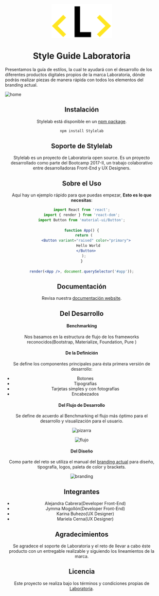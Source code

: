 <p align="center">
  <a href="https://www.laboratoria.la/" rel="noopener" target="_blank"><img width="200" src="assets/l-amarilloblanco.png" alt="Laboratoria logo"></a></p>
</p>

<h1 align="center">Style Guide Laboratoria</h1>

Presentamos la guía de estilos, la cual te ayudará con el desarrollo de los diferentes productos digitales propios de la marca Laboratoria, dónde podrás realizar piezas de manera rápida con todos los elementos del branding actual.

![home](https://user-images.githubusercontent.com/32303418/38009774-a0fe1aa0-321b-11e8-8026-ae73ea0d4a5b.jpg)

<div align="center">

## Instalación

Stylelab está disponible en un [npm package](https://www.npmjs.org/package/material-ui).

```sh
npm install Stylelab
```

## Soporte de Stylelab

Stylelab es un proyecto de Laboratoria open source. Es un proyecto desarrollado como parte del Bootcamp 2017-II, un trabajo colaborativo entre desarrolladoras Front-End y UX Designers.

## Sobre el Uso

Aquí hay un ejemplo rápido para que puedas empezar, **Esto es lo que necesitas**:

```jsx
import React from 'react';
import { render } from 'react-dom';
import Button from 'material-ui/Button';

function App() {
  return (
    <Button variant="raised" color="primary">
      Hello World
    </Button>
  );
}

render(<App />, document.querySelector('#app'));
```

## Documentación

Revisa nuestra [documentación website](https://material-ui-next.com/).

## Del Desarrollo

#### Benchmarking

Nos basamos en la estructura de flujo de los frameworks reconocidos(Bootstrap, Materialize, Foundation, Pure )

#### De la Definición

Se define los componentes principales para ésta primera versión de desarrollo:

* Botones
* Tipografías
* Tarjetas simples y con fotografías
* Encabezados

#### Del Flujo de Desarrollo

Se define de acuerdo al Benchmarking el flujo más óptimo para el desarrollo y visualización para el usuario.

![pizarra](https://user-images.githubusercontent.com/32303418/38009272-fc747602-3218-11e8-8f9c-f982fc522957.jpeg)

![flujo](https://user-images.githubusercontent.com/32303418/38009273-fc9488fc-3218-11e8-9297-71d00fb1aba5.jpeg)

#### Del Diseño

Como parte del reto se utiliza el manual del [branding actual]("assets/manual.pdf") para diseño, tipografía, logos, paleta de color y brackets.

![branding](https://user-images.githubusercontent.com/32303418/38009569-8431ea92-321a-11e8-9bd9-e5eb0234e202.png)

## Integrantes

* Alejandra Cabrera(Developer Front-End)
* Jymma Mogollón(Developer Front-End)
* Karina Buhezo(UX Designer)
* Mariela Cerna(UX Designer)


## Agradecimientos

Se agradece el soporte de Laboratoria y el reto de llevar a cabo éste producto con un entregable realizable y siguiendo los lineamientos de la marca.

## Licencia

Este proyecto se realiza bajo los términos y condiciones propias de [Laboratoria](http://www.laboratoria.la/).
